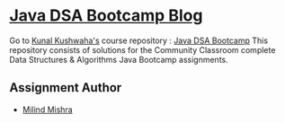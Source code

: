 # [Java DSA Bootcamp Blog](https://thatbeautifuldream.github.io/java-dsa-bootcamp/)

Go to [Kunal Kushwaha's](https://github.com/kunal-kushwaha) course repository : [Java DSA Bootcamp](https://github.com/kunal-kushwaha/DSA-Bootcamp-Java)
This repository consists of solutions for the Community Classroom complete Data Structures & Algorithms Java Bootcamp assignments.

## Assignment Author

- [Milind Mishra](https://milind.bio.link)
